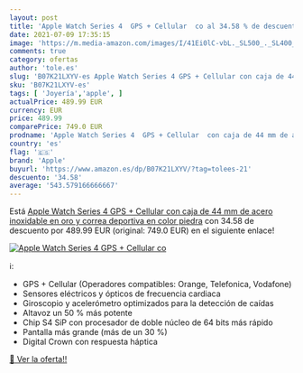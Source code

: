 ```yaml
---
layout: post
title: 'Apple Watch Series 4  GPS + Cellular  co al 34.58 % de descuento'
date: 2021-07-09 17:35:15
image: 'https://m.media-amazon.com/images/I/41Ei0lC-vbL._SL500_._SL400_.jpg'
comments: true
category: ofertas
author: 'tole.es'
slug: 'B07K21LXYV-es Apple Watch Series 4 GPS + Cellular con caja de 44 mm de...'
sku: 'B07K21LXYV-es'
tags: [ 'Joyería','apple', ]
actualPrice: 489.99 EUR
currency: EUR
price: 489.99
comparePrice: 749.0 EUR
prodname: 'Apple Watch Series 4  GPS + Cellular  con caja de 44 mm de acero inoxidable en oro y correa deportiva en color piedra'
country: 'es'
flag: '🇪🇸'
brand: 'Apple'
buyurl: 'https://www.amazon.es/dp/B07K21LXYV/?tag=tolees-21'
descuento: '34.58'
average: '543.579166666667'
---
```


Está [Apple Watch Series 4  GPS + Cellular  con caja de 44 mm de acero inoxidable en oro y correa deportiva en color piedra](https://www.amazon.es/dp/B07K21LXYV/?tag=tolees-21) con 34.58 de descuento por 489.99 EUR (original: 749.0 EUR) en el siguiente enlace!

[![Apple Watch Series 4  GPS + Cellular  co](https://m.media-amazon.com/images/I/41Ei0lC-vbL._SL500_._SL400_.jpg)](https://www.amazon.es/dp/B07K21LXYV/?tag=tolees-21)

ℹ️:

- GPS + Cellular (Operadores compatibles: Orange, Telefonica, Vodafone)
- Sensores eléctricos y ópticos de frecuencia cardiaca
- Giroscopio y acelerómetro optimizados para la detección de caídas
- Altavoz un 50 % más potente
- Chip S4 SiP con procesador de doble núcleo de 64 bits más rápido
- Pantalla más grande (más de un 30 %)
- Digital Crown con respuesta háptica

[🛒 Ver la oferta!!](https://www.amazon.es/dp/B07K21LXYV/?tag=tolees-21)
